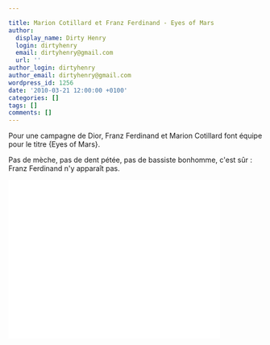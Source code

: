 ```yaml
---

title: Marion Cotillard et Franz Ferdinand - Eyes of Mars
author:
  display_name: Dirty Henry
  login: dirtyhenry
  email: dirtyhenry@gmail.com
  url: ''
author_login: dirtyhenry
author_email: dirtyhenry@gmail.com
wordpress_id: 1256
date: '2010-03-21 12:00:00 +0100'
categories: []
tags: []
comments: []
---
```

Pour une campagne de Dior, Franz Ferdinand et Marion Cotillard font équipe pour le titre {Eyes of Mars}.

Pas de mèche, pas de dent pétée, pas de bassiste bonhomme, c'est sûr : Franz Ferdinand n'y apparaît pas.

<iframe width="420" height="315" src="//www.youtube.com/embed/2uQ2Z_ht_qA" frameborder="0" allowfullscreen></iframe>
